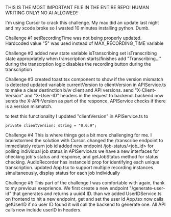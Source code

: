 THIS IS THE MOST IMPORTANT FILE IN THE ENTIRE REPO! HUMAN WRITING ONLY! NO AI ALLOWED!!

I'm using Cursor to crack this challenge.
My mac did an update last night and my xcode broke so I wasted 10 minutes installing python. Dumb.


Challenge #1
setRecordingTime was not being properly updated. Hardcoded value "5" was used instead of MAX_RECORDING_TIME variable

Challenge #2
added new state variable isTranscribing
set isTranscribing state appropriately when transcription starts/finishes 
add "Transcribing..." during the transcrption
logic disables the recording button during the transcription

Challenge #3
created toast.tsx component to show if the version mismatch is detected
updated variable currentVersion to clientVersion in APIService.ts to make a clear destinction b/w client and API versions. send "X-Client-Version" and "X-User-ID" headers in the request to backend. 
backend now sends the X-API-Version as part of the responce. APIService checks if there is a version mismatch. 

to test this functionality I updated "clientVersion" in APIService.ts to 
~~~
private clientVersion: string = "0.0.9";
~~~

Challenge #4
This is where things got a bit more challenging for me. I brainstormed the solution with Cursor.
changed the /transcribe endpoint to immediately return job id
added new endpoint /job-status/<job_id> for polling individual job status
in APIService.ts we have a new interfaces for checking  job's status and response, and getJobStatus method for status checking. 
AudioRecorder has instanceId prop for identifying each unique transcription. 
updated App.tsx to support multiple recording instances simultaneously, display status for each job individually

Challenge #5
This part of the challenge I was comfortable with again, thank to my previous exeprience. 
We first create a new endpoint "/generate-user-id" that generates and returns a uuid4 ID. 
than we added UserIDService.ts on frontend to hit a new endpoint, get and set the user id 
App.tsx now calls getUserID if no user ID found it will call the backend to generate one.
All API calls now include userID in headers. 
